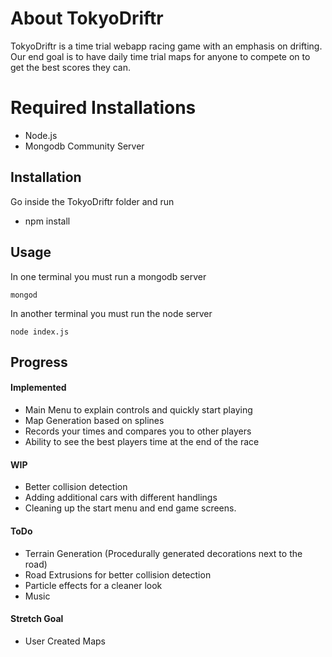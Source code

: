# About TokyoDriftr
TokyoDriftr is a time trial webapp racing game with an emphasis on drifting. Our end goal is to have daily time trial maps for anyone to compete on to get the best scores they can.
# Required Installations

- Node.js
- Mongodb Community Server

## Installation

Go inside the TokyoDriftr folder and run
- npm install

## Usage

In one terminal you must run a mongodb server
```shell
mongod
```
In another terminal you must run the node server
```shell
node index.js
```

## Progress
#### Implemented
- Main Menu to explain controls and quickly start playing
- Map Generation based on splines
- Records your times and compares you to other players
- Ability to see the best players time at the end of the race
#### WIP
- Better collision detection
- Adding additional cars with different handlings
- Cleaning up the start menu and end game screens.
#### ToDo
- Terrain Generation (Procedurally generated decorations next to the road)
- Road Extrusions for better collision detection
- Particle effects for a cleaner look
- Music
#### Stretch Goal
- User Created Maps
